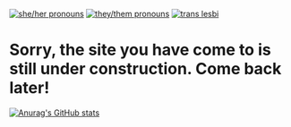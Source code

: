 [![she/her pronouns](https://img.shields.io/badge/pronouns-she%2Fher-dabdab)](https://pronoun.is/she/her)
[![they/them pronouns](https://img.shields.io/badge/pronouns-they%2Fthem-dabdab)](https://pronoun.is/they/them)
<a href="https://badge.les.bi"><img title="trans lesbi" style="image-rendering: pixelated;" src="https://badge.les.bi/88x31/trans/lesbi/half/outset.png"></a>



# Sorry, the site you have come to is still under construction. Come back later!


[![Anurag's GitHub stats](https://github-readme-stats.vercel.app/api?username=YeahJenni)](https://github.com/anuraghazra/github-readme-stats)
